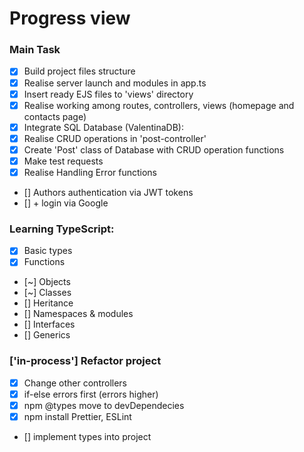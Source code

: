 # Progress view

### Main Task
 - [x] Build project files structure
 - [x] Realise server launch and modules in app.ts
 - [x] Insert ready EJS files to 'views' directory
 - [x] Realise working among routes, controllers, views (homepage and contacts page)
 - [x] Integrate SQL Database (ValentinaDB):
 - [x] Realise CRUD operations in 'post-controller'
 - [x] Create 'Post' class of Database with CRUD operation functions
 - [x] Make test requests
 - [x] Realise Handling Error functions
 - [] Authors authentication via JWT tokens
 - [] + login via Google

### Learning TypeScript: 
 - [x] Basic types
 - [x] Functions
 - [~] Objects
 - [~] Classes
 - [] Heritance
 - [] Namespaces & modules
 - [] Interfaces
 - [] Generics

### ['in-process'] Refactor project
 - [x] Change other controllers
 - [x] if-else errors first (errors higher)
 - [x] npm @types move to devDependecies
 - [x] npm install Prettier, ESLint
 - [] implement types into project

